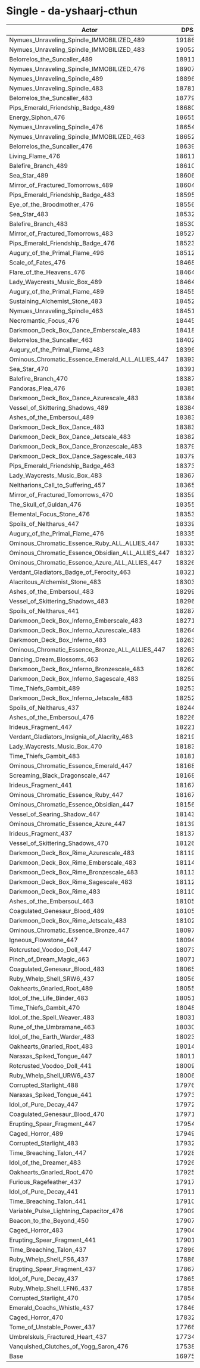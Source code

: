# Single - da-yshaarj-cthun
| Actor | DPS | Increase |
|---|:---:|:---:|
|Nymues_Unraveling_Spindle_IMMOBILIZED_489|191860|13.02%|
|Nymues_Unraveling_Spindle_IMMOBILIZED_483|190520|12.23%|
|Belorrelos_the_Suncaller_489|189111|11.40%|
|Nymues_Unraveling_Spindle_IMMOBILIZED_476|189078|11.38%|
|Nymues_Unraveling_Spindle_489|188965|11.32%|
|Nymues_Unraveling_Spindle_483|187817|10.64%|
|Belorrelos_the_Suncaller_483|187794|10.63%|
|Pips_Emerald_Friendship_Badge_489|186806|10.05%|
|Energy_Siphon_476|186554|9.90%|
|Nymues_Unraveling_Spindle_476|186544|9.89%|
|Nymues_Unraveling_Spindle_IMMOBILIZED_463|186526|9.88%|
|Belorrelos_the_Suncaller_476|186395|9.80%|
|Living_Flame_476|186113|9.64%|
|Balefire_Branch_489|186104|9.63%|
|Sea_Star_489|186067|9.61%|
|Mirror_of_Fractured_Tomorrows_489|186042|9.59%|
|Pips_Emerald_Friendship_Badge_483|185955|9.54%|
|Eye_of_the_Broodmother_476|185560|9.31%|
|Sea_Star_483|185324|9.17%|
|Balefire_Branch_483|185302|9.16%|
|Mirror_of_Fractured_Tomorrows_483|185278|9.14%|
|Pips_Emerald_Friendship_Badge_476|185234|9.12%|
|Augury_of_the_Primal_Flame_496|185124|9.05%|
|Scale_of_Fates_476|184685|8.80%|
|Flare_of_the_Heavens_476|184647|8.77%|
|Lady_Waycrests_Music_Box_489|184644|8.77%|
|Augury_of_the_Primal_Flame_489|184558|8.72%|
|Sustaining_Alchemist_Stone_483|184528|8.70%|
|Nymues_Unraveling_Spindle_463|184517|8.70%|
|Necromantic_Focus_476|184453|8.66%|
|Darkmoon_Deck_Box_Dance_Emberscale_483|184181|8.50%|
|Belorrelos_the_Suncaller_463|184023|8.41%|
|Augury_of_the_Primal_Flame_483|183968|8.37%|
|Ominous_Chromatic_Essence_Emerald_ALL_ALLIES_447|183935|8.35%|
|Sea_Star_470|183918|8.34%|
|Balefire_Branch_470|183879|8.32%|
|Pandoras_Plea_476|183853|8.31%|
|Darkmoon_Deck_Box_Dance_Azurescale_483|183845|8.30%|
|Vessel_of_Skittering_Shadows_489|183842|8.30%|
|Ashes_of_the_Embersoul_489|183839|8.30%|
|Darkmoon_Deck_Box_Dance_483|183838|8.30%|
|Darkmoon_Deck_Box_Dance_Jetscale_483|183827|8.29%|
|Darkmoon_Deck_Box_Dance_Bronzescale_483|183797|8.27%|
|Darkmoon_Deck_Box_Dance_Sagescale_483|183794|8.27%|
|Pips_Emerald_Friendship_Badge_463|183734|8.24%|
|Lady_Waycrests_Music_Box_483|183677|8.20%|
|Neltharions_Call_to_Suffering_457|183653|8.19%|
|Mirror_of_Fractured_Tomorrows_470|183598|8.16%|
|The_Skull_of_Guldan_476|183552|8.13%|
|Elemental_Focus_Stone_476|183536|8.12%|
|Spoils_of_Neltharus_447|183391|8.03%|
|Augury_of_the_Primal_Flame_476|183359|8.01%|
|Ominous_Chromatic_Essence_Ruby_ALL_ALLIES_447|183351|8.01%|
|Ominous_Chromatic_Essence_Obsidian_ALL_ALLIES_447|183270|7.96%|
|Ominous_Chromatic_Essence_Azure_ALL_ALLIES_447|183268|7.96%|
|Verdant_Gladiators_Badge_of_Ferocity_463|183212|7.93%|
|Alacritous_Alchemist_Stone_483|183034|7.82%|
|Ashes_of_the_Embersoul_483|182997|7.80%|
|Vessel_of_Skittering_Shadows_483|182965|7.78%|
|Spoils_of_Neltharus_441|182872|7.73%|
|Darkmoon_Deck_Box_Inferno_Emberscale_483|182715|7.64%|
|Darkmoon_Deck_Box_Inferno_Azurescale_483|182647|7.59%|
|Darkmoon_Deck_Box_Inferno_483|182634|7.59%|
|Ominous_Chromatic_Essence_Bronze_ALL_ALLIES_447|182632|7.59%|
|Dancing_Dream_Blossoms_463|182626|7.58%|
|Darkmoon_Deck_Box_Inferno_Bronzescale_483|182609|7.57%|
|Darkmoon_Deck_Box_Inferno_Sagescale_483|182596|7.56%|
|Time_Thiefs_Gambit_489|182536|7.53%|
|Darkmoon_Deck_Box_Inferno_Jetscale_483|182525|7.52%|
|Spoils_of_Neltharus_437|182444|7.48%|
|Ashes_of_the_Embersoul_476|182267|7.37%|
|Irideus_Fragment_447|182213|7.34%|
|Verdant_Gladiators_Insignia_of_Alacrity_463|182192|7.33%|
|Lady_Waycrests_Music_Box_470|181836|7.12%|
|Time_Thiefs_Gambit_483|181815|7.11%|
|Ominous_Chromatic_Essence_Emerald_447|181682|7.03%|
|Screaming_Black_Dragonscale_447|181681|7.03%|
|Irideus_Fragment_441|181672|7.02%|
|Ominous_Chromatic_Essence_Ruby_447|181670|7.02%|
|Ominous_Chromatic_Essence_Obsidian_447|181564|6.96%|
|Vessel_of_Searing_Shadow_447|181438|6.88%|
|Ominous_Chromatic_Essence_Azure_447|181395|6.86%|
|Irideus_Fragment_437|181370|6.84%|
|Vessel_of_Skittering_Shadows_470|181265|6.78%|
|Darkmoon_Deck_Box_Rime_Azurescale_483|181196|6.74%|
|Darkmoon_Deck_Box_Rime_Emberscale_483|181146|6.71%|
|Darkmoon_Deck_Box_Rime_Bronzescale_483|181138|6.71%|
|Darkmoon_Deck_Box_Rime_Sagescale_483|181128|6.70%|
|Darkmoon_Deck_Box_Rime_483|181104|6.69%|
|Ashes_of_the_Embersoul_463|181058|6.66%|
|Coagulated_Genesaur_Blood_489|181054|6.66%|
|Darkmoon_Deck_Box_Rime_Jetscale_483|181027|6.64%|
|Ominous_Chromatic_Essence_Bronze_447|180977|6.61%|
|Igneous_Flowstone_447|180945|6.59%|
|Rotcrusted_Voodoo_Doll_447|180731|6.47%|
|Pinch_of_Dream_Magic_463|180713|6.46%|
|Coagulated_Genesaur_Blood_483|180651|6.42%|
|Ruby_Whelp_Shell_SRW6_437|180569|6.37%|
|Oakhearts_Gnarled_Root_489|180559|6.36%|
|Idol_of_the_Life_Binder_483|180513|6.34%|
|Time_Thiefs_Gambit_470|180482|6.32%|
|Idol_of_the_Spell_Weaver_483|180319|6.22%|
|Rune_of_the_Umbramane_463|180305|6.22%|
|Idol_of_the_Earth_Warder_483|180230|6.17%|
|Oakhearts_Gnarled_Root_483|180146|6.12%|
|Naraxas_Spiked_Tongue_447|180116|6.10%|
|Rotcrusted_Voodoo_Doll_441|180098|6.09%|
|Ruby_Whelp_Shell_URW6_437|180069|6.08%|
|Corrupted_Starlight_488|179769|5.90%|
|Naraxas_Spiked_Tongue_441|179733|5.88%|
|Idol_of_Pure_Decay_447|179728|5.88%|
|Coagulated_Genesaur_Blood_470|179712|5.87%|
|Erupting_Spear_Fragment_447|179542|5.77%|
|Caged_Horror_489|179497|5.74%|
|Corrupted_Starlight_483|179323|5.64%|
|Time_Breaching_Talon_447|179281|5.61%|
|Idol_of_the_Dreamer_483|179266|5.60%|
|Oakhearts_Gnarled_Root_470|179253|5.60%|
|Furious_Ragefeather_437|179174|5.55%|
|Idol_of_Pure_Decay_441|179110|5.51%|
|Time_Breaching_Talon_441|179106|5.51%|
|Variable_Pulse_Lightning_Capacitor_476|179094|5.50%|
|Beacon_to_the_Beyond_450|179076|5.49%|
|Caged_Horror_483|179048|5.47%|
|Erupting_Spear_Fragment_441|179016|5.46%|
|Time_Breaching_Talon_437|178969|5.43%|
|Ruby_Whelp_Shell_FS6_437|178866|5.37%|
|Erupting_Spear_Fragment_437|178671|5.25%|
|Idol_of_Pure_Decay_437|178650|5.24%|
|Ruby_Whelp_Shell_LFN6_437|178587|5.20%|
|Corrupted_Starlight_470|178541|5.18%|
|Emerald_Coachs_Whistle_437|178463|5.13%|
|Caged_Horror_470|178328|5.05%|
|Tome_of_Unstable_Power_437|177669|4.66%|
|Umbrelskuls_Fractured_Heart_437|177343|4.47%|
|Vanquished_Clutches_of_Yogg_Saron_476|175388|3.32%|
|Base|169754|0.00%|
